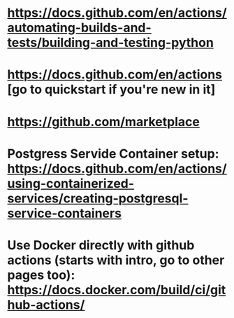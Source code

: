 # https://docs.github.com/en/actions/automating-builds-and-tests/building-and-testing-python
# https://docs.github.com/en/actions  [go to quickstart if you're new in it]
# https://github.com/marketplace 

# Postgress Servide Container setup: https://docs.github.com/en/actions/using-containerized-services/creating-postgresql-service-containers

# Use Docker directly with github actions (starts with intro, go to other pages too): https://docs.docker.com/build/ci/github-actions/ 

